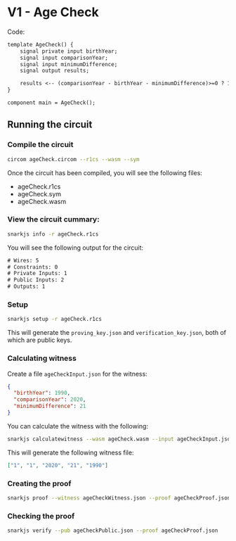 # V1 - Age Check

Code:

```txt
template AgeCheck() {
    signal private input birthYear;
    signal input comparisonYear;
    signal input minimumDifference;
    signal output results;

    results <-- (comparisonYear - birthYear - minimumDifference)>=0 ? 1 : 0;
}

component main = AgeCheck();
```

## Running the circuit

### Compile the circuit

```sh
circom ageCheck.circom --r1cs --wasm --sym
```

Once the circuit has been compiled, you will see the following files:

- ageCheck.r1cs
- ageCheck.sym
- ageCheck.wasm

### View the circuit cummary:

```sh
snarkjs info -r ageCheck.r1cs
```

You will see the following output for the circuit:

```txt
# Wires: 5
# Constraints: 0
# Private Inputs: 1
# Public Inputs: 2
# Outputs: 1
```

### Setup

```sh
snarkjs setup -r ageCheck.r1cs
```

This will generate the `proving_key.json` and `verification_key.json`, both of which are public keys.

### Calculating witness

Create a file `ageCheckInput.json` for the witness:

```json
{
  "birthYear": 1990,
  "comparisonYear": 2020,
  "minimumDifference": 21
}
```

You can calculate the witness with the following:

```sh
snarkjs calculatewitness --wasm ageCheck.wasm --input ageCheckInput.json --witness ageCheckWitness.json
```

This will generate the following witness file:

```json
["1", "1", "2020", "21", "1990"]
```

### Creating the proof

```sh
snarkjs proof --witness ageCheckWitness.json --proof ageCheckProof.json --pub ageCheckPublic.json
```

### Checking the proof

```sh
snarkjs verify --pub ageCheckPublic.json --proof ageCheckProof.json
```
